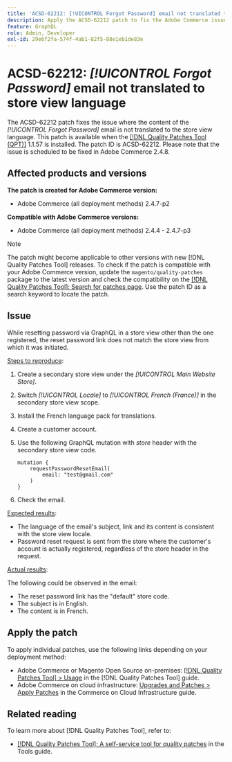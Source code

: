 ```yaml
---
title: 'ACSD-62212: [!UICONTROL Forgot Password] email not translated to store view language'
description: Apply the ACSD-62212 patch to fix the Adobe Commerce issue where the content of the *[!UICONTROL Forgot Password]* email is not translated to the store view's language.
feature: GraphQL
role: Admin, Developer
exl-id: 29e6f2fa-574f-4ab1-82f5-88e1eb1de83e
---
```

# ACSD-62212: *[!UICONTROL Forgot Password]* email not translated to store view language

The ACSD-62212 patch fixes the issue where the content of the *[!UICONTROL Forgot Password]* email is not translated to the store view language. This patch is available when the [[!DNL Quality Patches Tool (QPT)]](https://experienceleague.adobe.com/docs/commerce-operations/tools/quality-patches-tool/usage.html) 1.1.57 is installed. The patch ID is ACSD-62212. Please note that the issue is scheduled to be fixed in Adobe Commerce 2.4.8.

## Affected products and versions

**The patch is created for Adobe Commerce version:**

* Adobe Commerce (all deployment methods) 2.4.7-p2

**Compatible with Adobe Commerce versions:**

* Adobe Commerce (all deployment methods) 2.4.4 - 2.4.7-p3

>[!NOTE]
>
>The patch might become applicable to other versions with new [!DNL Quality Patches Tool] releases. To check if the patch is compatible with your Adobe Commerce version, update the `magento/quality-patches` package to the latest version and check the compatibility on the [[!DNL Quality Patches Tool]: Search for patches page](https://experienceleague.adobe.com/tools/commerce-quality-patches/index.html). Use the patch ID as a search keyword to locate the patch.

## Issue

While resetting password via GraphQL in a store view other than the one registered, the reset password link does not match the store view from which it was initiated.

<u>Steps to reproduce</u>:

1. Create a secondary store view under the *[!UICONTROL Main Website Store]*.
1. Switch *[!UICONTROL Locale]* to *[!UICONTROL French (France)]* in the secondary store view scope.
1. Install the French language pack for translations.
1. Create a customer account.
1. Use the following GraphQL mutation with *store* header with the secondary store view code.

    ```
    mutation {
        requestPasswordResetEmail(
            email: "test@gmail.com"
        )
    }
    ```

1. Check the email.

<u>Expected results</u>:

* The language of the email's subject, link and its content is consistent with the store view locale.
* Password reset request is sent from the store where the customer's account is actually registered, regardless of the store header in the request.

<u>Actual results</u>:

The following could be observed in the email:

* The reset password link has the "default" store code.
* The subject is in English.
* The content is in French.

## Apply the patch

To apply individual patches, use the following links depending on your deployment method:

* Adobe Commerce or Magento Open Source on-premises: [[!DNL Quality Patches Tool] > Usage](/help/tools/quality-patches-tool/usage.md) in the [!DNL Quality Patches Tool] guide.
* Adobe Commerce on cloud infrastructure: [Upgrades and Patches > Apply Patches](https://experienceleague.adobe.com/docs/commerce-cloud-service/user-guide/develop/upgrade/apply-patches.html) in the Commerce on Cloud Infrastructure guide.

## Related reading

To learn more about [!DNL Quality Patches Tool], refer to:

* [[!DNL Quality Patches Tool]: A self-service tool for quality patches](/help/tools/quality-patches-tool/quality-patches-tool-to-self-serve-quality-patches.md) in the Tools guide.
